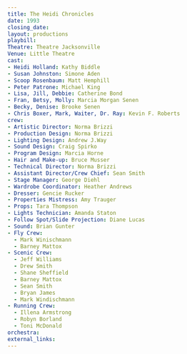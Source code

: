 ```yaml
---
title: The Heidi Chronicles
date: 1993
closing_date:
layout: productions
playbill:
Theatre: Theatre Jacksonville
Venue: Little Theatre
cast:
- Heidi Holland: Kathy Biddle
- Susan Johnston: Simone Aden
- Scoop Rosenbaum: Matt Hemphill
- Peter Patrone: Michael King
- Lisa, Jill, Debbie: Catherine Bond
- Fran, Betsy, Molly: Marcia Morgan Senen
- Becky, Denise: Brooke Senen
- Chris Boxer, Mark, Waiter, Dr. Ray: Kevin F. Roberts
crew:
- Artistic Director: Norma Brizzi
- Production Design: Norma Brizzi
- Lighting Design: Andrew J.Way
- Sound Design: Craig Spirko
- Program Design: Marcia Horne
- Hair and Make-up: Bruce Musser
- Technical Director: Norma Brizzi
- Assistant Director/Crew Chief: Sean Smith
- Stage Manager: George Diehl
- Wardrobe Coordinator: Heather Andrews
- Dresser: Gencie Rucker
- Properties Mistress: Amy Trauger
- Props: Tara Thompson
- Lights Technician: Amanda Staton
- Follow Spot/Slide Projection: Diane Lucas
- Sound: Brian Gunter
- Fly Crew:
  - Mark Winischmann
  - Barney Mattox
- Scenic Crew:
  - Jeff Williams
  - Drew Smith
  - Shane Sheffield
  - Barney Mattox
  - Sean Smith
  - Bryan James
  - Mark Windischmann
- Running Crew:
  - Illena Armstrong
  - Robyn Borland
  - Toni McDonald
orchestra:
external_links:
---
```

